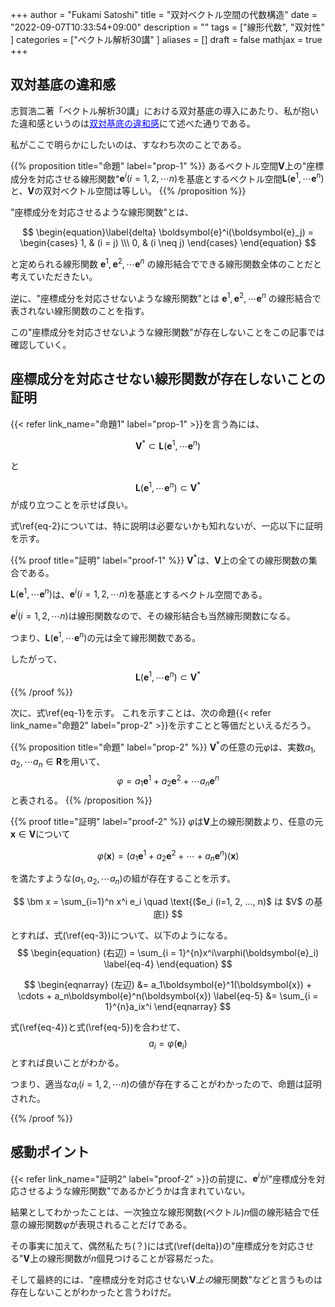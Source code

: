 +++
author = "Fukami Satoshi"
title = "双対ベクトル空間の代数構造"
date = "2022-09-07T10:33:54+09:00"
description = ""
tags = ["線形代数", "双対性"
]
categories = ["ベクトル解析30講"
]
aliases = []
draft = false
mathjax = true
+++

## 双対基底の違和感
志賀浩二著「ベクトル解析30講」における双対基底の導入にあたり、私が抱いた違和感というのは<a href="https://info-geo.org/p/%E5%8F%8C%E5%AF%BE%E3%83%99%E3%82%AF%E3%83%88%E3%83%AB%E7%A9%BA%E9%96%93/" style="color: blue;">双対基底の違和感</a>にて述べた通りである。

私がここで明らかにしたいのは、すなわち次のことである。

{{% proposition title="命題" label="prop-1" %}}
あるベクトル空間$\boldsymbol{V}$上の"座標成分を対応させる線形関数"$\boldsymbol{e}^i (i=1, 2, \cdots n)$を基底とするベクトル空間$\boldsymbol{L}(\boldsymbol{e}^1, \cdots \boldsymbol{e}^n)$と、$\boldsymbol{V}$の双対ベクトル空間は等しい。
{{% /proposition %}}

"座標成分を対応させるような線形関数"とは、


$$
\begin{equation}\label{delta}
\boldsymbol{e}^i(\boldsymbol{e}_j) = \begin{cases}
1, & (i = j) \\\
0, & (i \neq j)
\end{cases}
\end{equation}
$$

と定められる線形関数
$\boldsymbol{e}^1, \boldsymbol{e}^2, \cdots \boldsymbol{e}^n$
の線形結合でできる線形関数全体のことだと考えていただきたい。

逆に、"座標成分を対応させないような線形関数"とは
$\boldsymbol{e}^1, \boldsymbol{e}^2, \cdots \boldsymbol{e}^n$
の線形結合で表されない線形関数のことを指す。

この"座標成分を対応させないような線形関数"が存在しないことをこの記事では確認していく。

## 座標成分を対応させない線形関数が存在しないことの証明

{{< refer link_name="命題1" label="prop-1" >}}を言う為には、


$$
\begin{equation}
\boldsymbol{V}^* \subset \boldsymbol{L}(\boldsymbol{e}^1, \cdots \boldsymbol{e}^n) \label{eq-1}
\end{equation}
$$

と

$$
\begin{equation}
\boldsymbol{L}(\boldsymbol{e}^1, \cdots \boldsymbol{e}^n) \subset \boldsymbol{V}^* \label{eq-2}
\end{equation}
$$
が成り立つことを示せば良い。

式\ref{eq-2}については、特に説明は必要ないかも知れないが、一応以下に証明を示す。


{{% proof title="証明" label="proof-1" %}}
$\boldsymbol{V}^*$は、$\boldsymbol{V}$上の全ての線形関数の集合である。

$\boldsymbol{L}(\boldsymbol{e}^1, \cdots \boldsymbol{e}^n)$は、$\boldsymbol{e}^i(i = 1, 2, \cdots n)$を基底とするベクトル空間である。

$\boldsymbol{e}^i(i = 1, 2, \cdots n)$は線形関数なので、その線形結合も当然線形関数になる。

つまり、$\boldsymbol{L}(\boldsymbol{e}^1, \cdots \boldsymbol{e}^n)$の元は全て線形関数である。

したがって、
$$
\boldsymbol{L}(\boldsymbol{e}^1, \cdots \boldsymbol{e}^n) \subset \boldsymbol{V}^*
$$
{{% /proof %}}

次に、式\ref{eq-1}を示す。
これを示すことは、次の命題{{< refer link_name="命題2" label="prop-2" >}}を示すことと等価だといえるだろう。


{{% proposition title="命題" label="prop-2" %}}
$\boldsymbol{V}^*$の任意の元$\varphi$は、実数$a_1, a_2, \cdots a_n \in \boldsymbol{R}$を用いて、
$$
\varphi = a_1\boldsymbol{e}^1 + a_2\boldsymbol{e}^2 + \cdots a_n\boldsymbol{e}^n
$$
と表される。
{{% /proposition %}}

{{% proof title="証明" label="proof-2" %}}
$\varphi$は$\boldsymbol{V}$上の線形関数より、任意の元$\boldsymbol{x} \in \boldsymbol{V}$について

$$
\begin{equation}
\varphi(\boldsymbol{x}) = (a_1\boldsymbol{e}^1 + a_2\boldsymbol{e}^2 + \cdots + a_n\boldsymbol{e}^n)(\boldsymbol{x}) \label{eq-3}
\end{equation}
$$

を満たすような$(a_1, a_2, \cdots a_n)$の組が存在することを示す。

$$
\bm x = \sum_{i=1}^n x^i e_i \quad \text{($e_i (i=1, 2, ..., n)$ は $V$ の基底)}
$$

とすれば、式(\ref{eq-3})について、以下のようになる。
$$
\begin{equation}
(右辺) = \sum_{i = 1}^{n}x^i\varphi(\boldsymbol{e}_i) \label{eq-4}
\end{equation}
$$

$$
\begin{eqnarray}
(左辺) &= a_1\boldsymbol{e}^1(\boldsymbol{x}) + \cdots + a_n\boldsymbol{e}^n(\boldsymbol{x}) \label{eq-5}
&= \sum_{i = 1}^{n}a_ix^i
\end{eqnarray}
$$

式(\ref{eq-4})と式(\ref{eq-5})を合わせて、
$$
a_i = \varphi(\boldsymbol{e}_i)
$$
とすれば良いことがわかる。

つまり、適当な$a_i(i = 1, 2, \cdots n)$の値が存在することがわかったので、命題は証明された。

{{% /proof %}}

## 感動ポイント

{{< refer link_name="証明2" label="proof-2" >}}の前提に、$\boldsymbol{e}^i$が"座標成分を対応させるような線形関数"であるかどうかは含まれていない。

結果としてわかったことは、一次独立な線形関数(ベクトル)$n$個の線形結合で任意の線形関数$\varphi$が表現されることだけである。

その事実に加えて、偶然私たち(？)には式(\ref{delta})の"座標成分を対応させる"$\boldsymbol{V}$上の線形関数が$n$個見つけることが容易だった。

そして最終的には、"座標成分を対応させない$\boldsymbol{V}上の$線形関数"などと言うものは存在しないことがわかったと言うわけだ。


